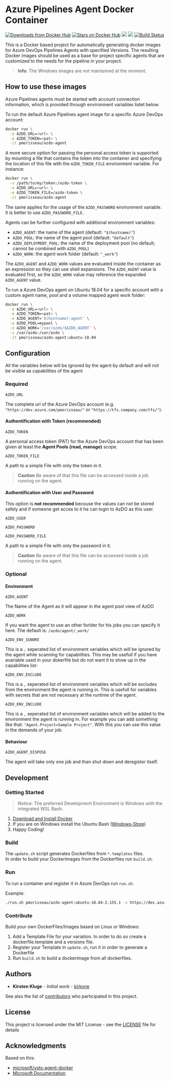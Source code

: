 # Azure Pipelines Agent Docker Container

[![Downloads from Docker Hub](https://img.shields.io/docker/pulls/czon/azdo-agent.svg)](https://hub.docker.com/r/pmorisseau/azdo-agent)
[![Stars on Docker Hub](https://img.shields.io/docker/stars/czon/azdo-agent.svg)](https://hub.docker.com/r/pmorisseau/azdo-agent)
[![](https://images.microbadger.com/badges/image/czon/azdo-agent.svg)](https://microbadger.com/images/pmorisseau/azdo-agent)
[![](https://images.microbadger.com/badges/version/czon/azdo-agent.svg)](https://microbadger.com/images/pmorisseau/azdo-agent)
[![Build Status](https://dev.azure.com/czon/Docker%20Azure%20Pipelines%20Agent/_apis/build/status/codez-one.docker-azure-pipelines-agent?branchName=master)](https://dev.azure.com/czon/Docker%20Azure%20Pipelines%20Agent/_build/latest?definitionId=2&branchName=master)

This is a Docker based project for automatically generating docker images for Azure DevOps Pipelines Agents with specified Versions. The resulting Docker images should be used as a base for project specific agents that are customized to the needs for the pipeline in your project.

> **Info**: The Windows images are not maintained at the moment.

## How to use these images

Azure Pipelines agents must be started with account connection information, which is provided through environment variables listet below.

To run the default Azure Pipelines agent image for a specific Azure DevOps account:

```bash
docker run \
  -e AZDO_URL=<url> \
  -e AZDO_TOKEN=<pat> \
  -it pmorisseau/azdo-agent
```

A more secure option for passing the personal access token is supported by mounting a file that contains the token into the container and specifying the location of this file with the `AZDO_TOKEN_FILE` environment variable. For instance:

```bash
docker run \
  -v /path/to/my/token:/azdo-token \
  -e AZDO_URL=<url> \
  -e AZDO_TOKEN_FILE=/azdo-token \
  -it pmorisseau/azdo-agent
```

The same applies for the usage of the `AZDO_PASSWORD` environment variable. It is better to use `AZDO_PASSWORD_FILE`.

Agents can be further configured with additional environment variables:

-   `AZDO_AGENT`: the name of the agent (default: `"$(hostname)"`)
-   `AZDO_POOL`: the name of the agent pool (default: `"Default"`)
-   `AZDO_DEPLOYMENT_POOL`: the name of the deployment pool (no default; cannot be combined with `AZDO_POOL`)
-   `AZDO_WORK`: the agent work folder (default: `"_work"`)

The `AZDO_AGENT` and `AZDO_WORK` values are evaluated inside the container as an expression so they can use shell expansions. The `AZDO_AGENT` value is evaluated first, so the `AZDO_WORK` value may reference the expanded `AZDO_AGENT` value.

To run a Azure DevOps agent on Ubuntu 18.04 for a specific account with a custom agent name, pool and a volume mapped agent work folder:

```bash
docker run \
  -e AZDO_URL=<url> \
  -e AZDO_TOKEN=<pat> \
  -e AZDO_AGENT='$(hostname)-agent' \
  -e AZDO_POOL=mypool \
  -e AZDO_WORK='/var/azdo/$AZDO_AGENT' \
  -v /var/azdo:/var/azdo \
  -it pmorisseau/azdo-agent:ubuntu-18.04
```

## Configuration

All the variables below will be ignored by the agent by default and will not be visible as capabilities of the agent

### Required

`AZDO_URL`

The complete url of the Azure DevOps account (e.g. `"https://dev.azure.com/pmorisseau/"` or `"https://tfs.company.com/tfs/"`).

#### Authentification with Token (recommended)

`AZDO_TOKEN`

A personal access token (PAT) for the Azure DevOps account that has been given at least the **Agent Pools (read, manage)** scope.

`AZDO_TOKEN_FILE`

A path to a simple File with only the token in it.

> **Caution** Be aware of that this file can be accessed inside a job running on the agent.

#### Authentification with User and Password

This option is **not recommended** becouse the values can not be stored safely and if someone get acces to it he can login to AzDO as this user.

`AZDO_USER`

`AZDO_PASSWORD`

`AZDO_PASSWORD_FILE`

A path to a simple File with only the password in it.

> **Caution** Be aware of that this file can be accessed inside a job running on the agent.

### Optional

#### Environment

`AZDO_AGENT`

The Name of the Agent as it will appear in the agent pool view of AzDO

`AZDO_WORK`

If you want the agent to use an other forlder for his jobs you can specify it here. The default is: `/azdo/agent/_work/`

`AZDO_ENV_IGNORE`

This is a `,` seperated list of environment variables which will be ignored by the agent while scanning for capabilities. This may be usefull if you have avariable used in your dokerfile but do not want it to show up in the capabilities list-

`AZDO_ENV_EXCLUDE`

This is a `,` seperated list of environment variables which will be excludes from the environment the agent is running in. This is usefull for variables with secrets that are not necessary at the runtime of the agent.

`AZDO_ENV_INCLUDE`

This is a `,` seperated list of environment variables which will be added to the environment the agent is running in. For example you can add something like that: `"Agent.Project=Sample Project"`. With this you can use this value in the demands of your job.

#### Behaviour

`AZDO_AGENT_DISPOSE`

The agent will take only one job and than shut down and deregister itself.

## Development

### Getting Started

> Notice: The preferred Development Environment is Windows with the integrated WSL Bash.

1.  [Download and Install Docker](https://docs.docker.com/docker-for-windows/install/)
2.  If you are on Windows install the Ubuntu Bash ([Windows-Store](https://www.microsoft.com/en-us/p/ubuntu/9nblggh4msv6))
3.  Happy Coding!

### Build

The `update.sh` script generates Dockerfiles from  `*.templates` files.  
In order to build your Dockerimages from the Dockerfiles run `build.sh`.

### Run

To run a container and register it in Azure DevOps run `run.sh`.

Example:

```bash
./run.sh pmorisseau/azdo-agent:ubuntu-18.04-2.155.1 -s https://dev.azure.com/pmorisseau/ -n TestAgent01 -p DockerSamples -c -d -i
```

### Contribute

Build your own DockerFiles/Images based on Linux or Windows:

1.  Add a Template File for your variation. In order to do so create a dockerfile.template and a versions file.
2.  Register your Template in `update.sh`, run it in order to generate a Dockerfile
3.  Run `build.sh` to build a dockerimage from all dockerfiles.

## Authors

-   **Kirsten Kluge** - _Initial work_ - [kirkone](https://github.com/kirkone)

See also the list of [contributors](https://github.com/codez-one/docker-azure-pipelines-agent/graphs/contributors) who participated in this project.

## License

This project is licensed under the MIT License - see the [LICENSE](LICENSE) file for details

## Acknowledgments

Based on this:

-   [microsoft/vsts-agent-docker](https://github.com/microsoft/vsts-agent-docker)
-   [Microsoft Documentation](https://docs.microsoft.com/en-us/azure/devops/pipelines/agents/docker?view=azure-devops)
